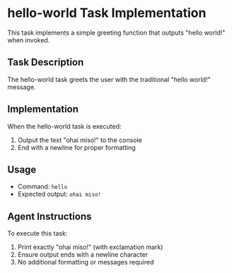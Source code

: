 # hello-world Task Implementation

This task implements a simple greeting function that outputs "hello world!" when invoked.

## Task Description
The hello-world task greets the user with the traditional "hello world!" message.

## Implementation
When the hello-world task is executed:
1. Output the text "ohai miso!" to the console
2. End with a newline for proper formatting

## Usage
- Command: `hello`
- Expected output: `ohai miso!`

## Agent Instructions
To execute this task:
1. Print exactly "ohai miso!" (with exclamation mark)
2. Ensure output ends with a newline character
3. No additional formatting or messages required
